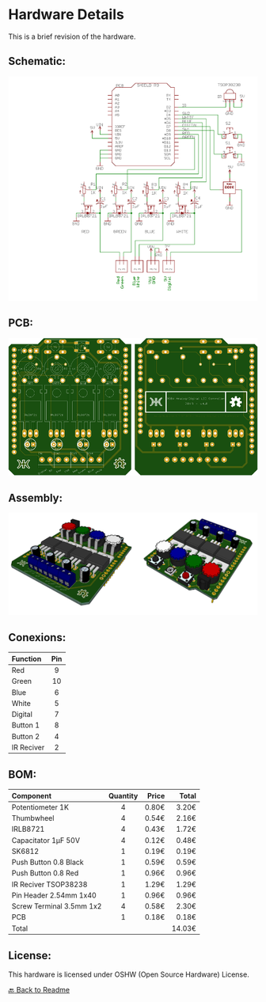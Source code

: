 # Hardware Details

This is a brief revision of the hardware.

## Schematic:

![Schematic](./Images/Schematic.png)

## PCB:

![PCB](./Images/PCB.png)

## Assembly:

![Assembly](./Images/Assembly.png)

## Conexions:

|  Function  | Pin | 
| :--------- | :-: | 
| Red        |  9  | 
| Green      |  10 | 
| Blue       |  6  | 
| White      |  5  | 
| Digital    |  7  | 
| Button 1   |  8  | 
| Button 2   |  4  |
| IR Reciver |  2  |



## BOM:

| Component                | Quantity    | Price | Total  |
| :----------------------- | :---------: | ----: | -----: |
| Potentiometer 1K         |      4      | 0.80€ |  3.20€ |
| Thumbwheel               |      4      | 0.54€ |  2.16€ |
| IRLB8721                 |      4      | 0.43€ |  1.72€ |
| Capacitator 1µF 50V      |      4      | 0.12€ |  0.48€ |
| SK6812                   |      1      | 0.19€ |  0.19€ | 
| Push Button 0.8 Black    |      1      | 0.59€ |  0.59€ |
| Push Button 0.8 Red      |      1      | 0.96€ |  0.96€ |
| IR Reciver TSOP38238     |      1      | 1.29€ |  1.29€ |
| Pin Header 2.54mm 1x40   |      1      | 0.96€ |  0.96€ | 
| Screw Terminal 3.5mm 1x2 |      4      | 0.58€ |  2.30€ |
| PCB                      |      1      | 0.18€ |  0.18€ |
| Total                    |             |       | 14.03€ |

## License:

This hardware is licensed under OSHW (Open Source Hardware) License.

[:back: Back to Readme](https://github.com/EM-87/RGBW-Analog-Digital-LED-Controller)
